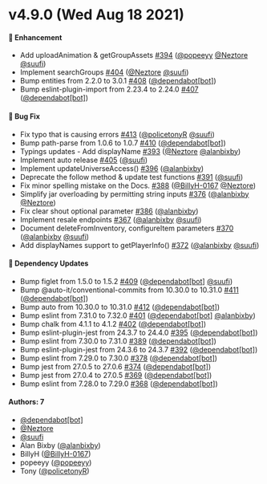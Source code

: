 # v4.9.0 (Wed Aug 18 2021)

#### 🚀 Enhancement

- Add uploadAnimation & getGroupAssets [#394](https://github.com/noblox/noblox.js/pull/394) ([@popeeyy](https://github.com/popeeyy) [@Neztore](https://github.com/Neztore) [@suufi](https://github.com/suufi))
- Implement searchGroups [#404](https://github.com/noblox/noblox.js/pull/404) ([@Neztore](https://github.com/Neztore) [@suufi](https://github.com/suufi))
- Bump entities from 2.2.0 to 3.0.1 [#408](https://github.com/noblox/noblox.js/pull/408) ([@dependabot[bot]](https://github.com/dependabot[bot]))
- Bump eslint-plugin-import from 2.23.4 to 2.24.0 [#407](https://github.com/noblox/noblox.js/pull/407) ([@dependabot[bot]](https://github.com/dependabot[bot]))

#### 🐛 Bug Fix

- Fix typo that is causing errors [#413](https://github.com/noblox/noblox.js/pull/413) ([@policetonyR](https://github.com/policetonyR) [@suufi](https://github.com/suufi))
- Bump path-parse from 1.0.6 to 1.0.7 [#410](https://github.com/noblox/noblox.js/pull/410) ([@dependabot[bot]](https://github.com/dependabot[bot]))
- Typings updates - Add displayName [#393](https://github.com/noblox/noblox.js/pull/393) ([@Neztore](https://github.com/Neztore) [@alanbixby](https://github.com/alanbixby))
- Implement auto release [#405](https://github.com/noblox/noblox.js/pull/405) ([@suufi](https://github.com/suufi))
- Implement updateUniverseAccess() [#396](https://github.com/noblox/noblox.js/pull/396) ([@alanbixby](https://github.com/alanbixby))
- Deprecate the follow method & update test functions [#391](https://github.com/noblox/noblox.js/pull/391) ([@suufi](https://github.com/suufi))
- Fix minor spelling mistake on the Docs. [#388](https://github.com/noblox/noblox.js/pull/388) ([@BillyH-0167](https://github.com/BillyH-0167) [@Neztore](https://github.com/Neztore))
- Simplify jar overloading by permitting string inputs [#376](https://github.com/noblox/noblox.js/pull/376) ([@alanbixby](https://github.com/alanbixby) [@Neztore](https://github.com/Neztore))
- Fix clear shout optional parameter [#386](https://github.com/noblox/noblox.js/pull/386) ([@alanbixby](https://github.com/alanbixby))
- Implement resale endpoints [#367](https://github.com/noblox/noblox.js/pull/367) ([@alanbixby](https://github.com/alanbixby) [@suufi](https://github.com/suufi))
- Document deleteFromInventory, configureItem parameters [#370](https://github.com/noblox/noblox.js/pull/370) ([@alanbixby](https://github.com/alanbixby) [@suufi](https://github.com/suufi))
- Add displayNames support to getPlayerInfo() [#372](https://github.com/noblox/noblox.js/pull/372) ([@alanbixby](https://github.com/alanbixby) [@suufi](https://github.com/suufi))

#### 🔩 Dependency Updates

- Bump figlet from 1.5.0 to 1.5.2 [#409](https://github.com/noblox/noblox.js/pull/409) ([@dependabot[bot]](https://github.com/dependabot[bot]) [@suufi](https://github.com/suufi))
- Bump @auto-it/conventional-commits from 10.30.0 to 10.31.0 [#411](https://github.com/noblox/noblox.js/pull/411) ([@dependabot[bot]](https://github.com/dependabot[bot]))
- Bump auto from 10.30.0 to 10.31.0 [#412](https://github.com/noblox/noblox.js/pull/412) ([@dependabot[bot]](https://github.com/dependabot[bot]))
- Bump eslint from 7.31.0 to 7.32.0 [#401](https://github.com/noblox/noblox.js/pull/401) ([@dependabot[bot]](https://github.com/dependabot[bot]) [@alanbixby](https://github.com/alanbixby))
- Bump chalk from 4.1.1 to 4.1.2 [#402](https://github.com/noblox/noblox.js/pull/402) ([@dependabot[bot]](https://github.com/dependabot[bot]))
- Bump eslint-plugin-jest from 24.3.7 to 24.4.0 [#395](https://github.com/noblox/noblox.js/pull/395) ([@dependabot[bot]](https://github.com/dependabot[bot]))
- Bump eslint from 7.30.0 to 7.31.0 [#389](https://github.com/noblox/noblox.js/pull/389) ([@dependabot[bot]](https://github.com/dependabot[bot]))
- Bump eslint-plugin-jest from 24.3.6 to 24.3.7 [#392](https://github.com/noblox/noblox.js/pull/392) ([@dependabot[bot]](https://github.com/dependabot[bot]))
- Bump eslint from 7.29.0 to 7.30.0 [#378](https://github.com/noblox/noblox.js/pull/378) ([@dependabot[bot]](https://github.com/dependabot[bot]))
- Bump jest from 27.0.5 to 27.0.6 [#374](https://github.com/noblox/noblox.js/pull/374) ([@dependabot[bot]](https://github.com/dependabot[bot]))
- Bump jest from 27.0.4 to 27.0.5 [#369](https://github.com/noblox/noblox.js/pull/369) ([@dependabot[bot]](https://github.com/dependabot[bot]))
- Bump eslint from 7.28.0 to 7.29.0 [#368](https://github.com/noblox/noblox.js/pull/368) ([@dependabot[bot]](https://github.com/dependabot[bot]))

#### Authors: 7

- [@dependabot[bot]](https://github.com/dependabot[bot])
- [@Neztore](https://github.com/Neztore)
- [@suufi](https://github.com/suufi)
- Alan Bixby ([@alanbixby](https://github.com/alanbixby))
- BillyH ([@BillyH-0167](https://github.com/BillyH-0167))
- popeeyy ([@popeeyy](https://github.com/popeeyy))
- Tony ([@policetonyR](https://github.com/policetonyR))

